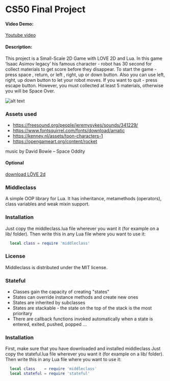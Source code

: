 
# CS50 Final Project

#### Video Demo:

[Youtube video](https://www.youtube.com/watch?v=lPs29xJWDwE)

#### Description:

This project is a Small-Scale 2D Game with LOVE 2D and Lua. In this game  ‘Isaac Asimov legacy’ his famous character - robot has 30 second for collect materials
to get score before they disappear. To start the game - press space , return, or left , right, up or down button. Also you can use left, right, up down button to let your robot moves. If you want to quit - press escape button. However, you must collected at least 5 materials, otherwise you will be Space Over.

![alt text](https://github.com/MariaSnegireva/robot/blob/main/robot_preview.gif "GIF")

### Assets used

* https://freesound.org/people/jeremysykes/sounds/341229/
* https://www.fontsquirrel.com/fonts/download/amatic
* https://kenney.nl/assets/toon-characters-1
* https://opengameart.org/content/rocket

music by David Bowie – Space Oddity

#### Optional

[download LÖVE 2d](https://love2d.org/)


### Middleclass

A simple OOP library for Lua. It has inheritance, metamethods (operators), class variables and weak mixin support.

### Installation

Just copy the middleclass.lua file wherever you want it (for example on a lib/ folder). Then write this in any Lua file where you want to use it:

```lua
  local class = require 'middleclass'
```

### License

Middleclass is distributed under the MIT license.

### Stateful

* Classes gain the capacity of creating "states"
* States can override instance methods and create new ones
* States are inherited by subclasses
* States are stackable - the state on the top of the stack is the most prioritary
* There are callback functions invoked automatically when a state is entered, exited, pushed, popped ...

### Installation

First, make sure that you have downloaded and installed middleclass
Just copy the stateful.lua file wherever you want it (for example on a lib/ folder). Then write this in any Lua file where you want to use it:

```lua
  local class    = require 'middleclass'
  local stateful = require 'stateful'
```
